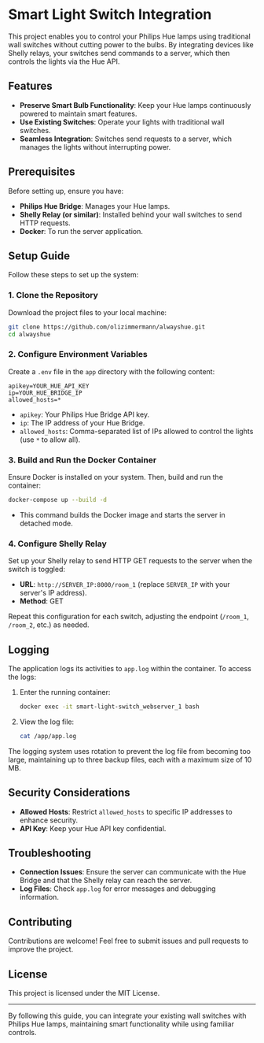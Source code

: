 # Smart Light Switch Integration

This project enables you to control your Philips Hue lamps using traditional wall switches without cutting power to the bulbs. By integrating devices like Shelly relays, your switches send commands to a server, which then controls the lights via the Hue API.

## Features

- **Preserve Smart Bulb Functionality**: Keep your Hue lamps continuously powered to maintain smart features.
- **Use Existing Switches**: Operate your lights with traditional wall switches.
- **Seamless Integration**: Switches send requests to a server, which manages the lights without interrupting power.

## Prerequisites

Before setting up, ensure you have:

- **Philips Hue Bridge**: Manages your Hue lamps.
- **Shelly Relay (or similar)**: Installed behind your wall switches to send HTTP requests.
- **Docker**: To run the server application.

## Setup Guide

Follow these steps to set up the system:

### 1. Clone the Repository

Download the project files to your local machine:

```bash
git clone https://github.com/olizimmermann/alwayshue.git
cd alwayshue
```

### 2. Configure Environment Variables

Create a `.env` file in the `app` directory with the following content:

```env
apikey=YOUR_HUE_API_KEY
ip=YOUR_HUE_BRIDGE_IP
allowed_hosts=*
```

- `apikey`: Your Philips Hue Bridge API key.
- `ip`: The IP address of your Hue Bridge.
- `allowed_hosts`: Comma-separated list of IPs allowed to control the lights (use `*` to allow all).

### 3. Build and Run the Docker Container

Ensure Docker is installed on your system. Then, build and run the container:

```bash
docker-compose up --build -d
```

- This command builds the Docker image and starts the server in detached mode.

### 4. Configure Shelly Relay

Set up your Shelly relay to send HTTP GET requests to the server when the switch is toggled:

- **URL**: `http://SERVER_IP:8000/room_1` (replace `SERVER_IP` with your server's IP address).
- **Method**: GET

Repeat this configuration for each switch, adjusting the endpoint (`/room_1`, `/room_2`, etc.) as needed.

## Logging

The application logs its activities to `app.log` within the container. To access the logs:

1. Enter the running container:

   ```bash
   docker exec -it smart-light-switch_webserver_1 bash
   ```

2. View the log file:

   ```bash
   cat /app/app.log
   ```

The logging system uses rotation to prevent the log file from becoming too large, maintaining up to three backup files, each with a maximum size of 10 MB.

## Security Considerations

- **Allowed Hosts**: Restrict `allowed_hosts` to specific IP addresses to enhance security.
- **API Key**: Keep your Hue API key confidential.

## Troubleshooting

- **Connection Issues**: Ensure the server can communicate with the Hue Bridge and that the Shelly relay can reach the server.
- **Log Files**: Check `app.log` for error messages and debugging information.

## Contributing

Contributions are welcome! Feel free to submit issues and pull requests to improve the project.

## License

This project is licensed under the MIT License.

---

By following this guide, you can integrate your existing wall switches with Philips Hue lamps, maintaining smart functionality while using familiar controls. 